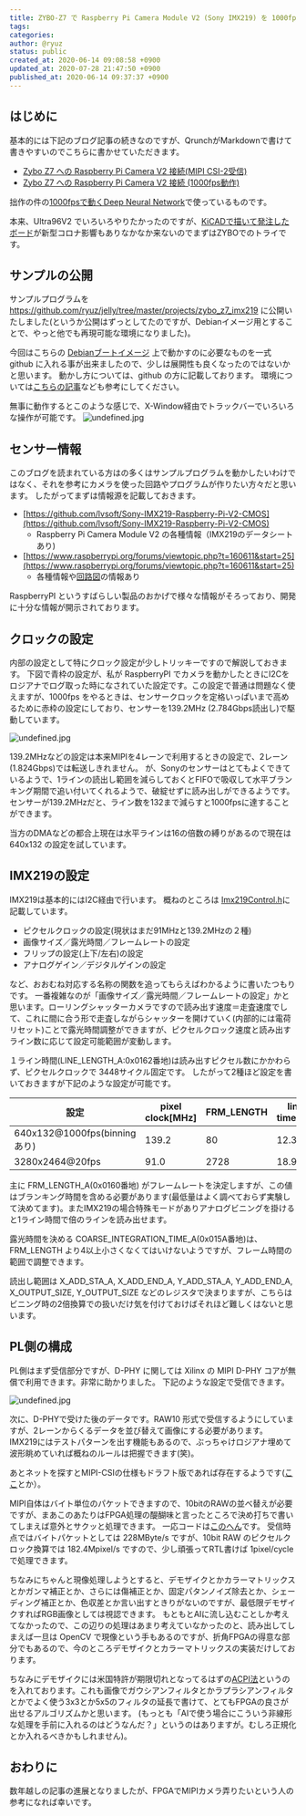 ```yaml
---
title: ZYBO-Z7 で Raspberry Pi Camera Module V2 (Sony IMX219) を 1000fpsで使うサンプル
tags: 
categories: 
author: @ryuz
status: public
created_at: 2020-06-14 09:08:58 +0900
updated_at: 2020-07-28 21:47:50 +0900
published_at: 2020-06-14 09:37:37 +0900
---
```

## はじめに

基本的には下記のブログ記事の続きなのですが、QrunchがMarkdownで書けて書きやすいのでこちらに書かせていただきます。

- [Zybo Z7 への Raspberry Pi Camera V2 接続(MIPI CSI-2受信)](http://ryuz.txt-nifty.com/blog/2018/04/zybo-z7-raspber.html)
- [Zybo Z7 への Raspberry Pi Camera V2 接続 (1000fps動作)](http://ryuz.txt-nifty.com/blog/2018/05/zybo-z7-raspber.html)

拙作の件の[1000fpsで動くDeep Neural Network](https://youtu.be/f78qxm15XYA)で使っているものです。

本来、Ultra96V2 でいろいろやりたかったのですが、[KiCADで描いて発注したボード](https://github.com/ryuz/ultra96v2_multi_io)が新型コロナ影響もありなかなか来ないのでまずはZYBOでのトライです。

## サンプルの公開

サンプルプログラムを https://github.com/ryuz/jelly/tree/master/projects/zybo_z7_imx219 に公開いたしました(というか公開はずっとしてたのですが、Debianイメージ用とすることで、やっと他でも再現可能な環境になりました)。

今回はこちらの [Debianブートイメージ](https://qiita.com/ikwzm/items/7e90f0ca2165dbb9a577) 上で動かすのに必要なものを一式 github に入れる事が出来ましたので、少しは展開性も良くなったのではないかと思います。
動かし方については、github の方に記載しております。
環境については[こちらの記事](https://ryuz.qrunch.io/entries/jU8BkKu8bxqOeGAC)なども参考にしてください。

無事に動作するとこのような感じで、X-Window経由でトラックバーでいろいろな操作が可能です。
![undefined.jpg](https://s3.qrunch.io/6c7ddacd6a063d19bebdfabfc2247a83.jpg)

## センサー情報

このブログを読まれている方はの多くはサンプルプログラムを動かしたいわけではなく、それを参考にカメラを使った回路やプログラムが作りたい方々だと思います。
したがってまずは情報源を記載しておきます。

- [https://github.com/lvsoft/Sony-IMX219-Raspberry-Pi-V2-CMOS](https://github.com/lvsoft/Sony-IMX219-Raspberry-Pi-V2-CMOS)
    - Raspberry Pi Camera Module V2 の各種情報（IMX219のデータシートあり)
- [https://www.raspberrypi.org/forums/viewtopic.php?t=160611&start=25](https://www.raspberrypi.org/forums/viewtopic.php?t=160611&start=25)
    - 各種情報や[回路図](https://cdn.hackaday.io/images/5813621484631479007.jpg)の情報あり

RaspberryPI というすばらしい製品のおかげで様々な情報がそろっており、開発に十分な情報が開示されております。


## クロックの設定

内部の設定として特にクロック設定が少しトリッキーですので解説しておきます。
下図で青枠の設定が、私が RaspberryPI でカメラを動かしたときにI2Cをロジアナでログ取った時になされていた設定です。この設定で普通は問題なく使えますが、1000fps をやるときは、センサークロックを定格いっぱいまで高めるために赤枠の設定にしており、センサーを139.2MHz (2.784Gbps読出し)で駆動しています。

![undefined.jpg](https://s3.qrunch.io/72c9dba87b1db85774e0c085666b6c3d.png)

139.2MHzなどの設定は本来MIPIを4レーンで利用するときの設定で、2レーン(1.824Gbps)では転送しきれません。
が、Sonyのセンサーはとてもよくできているようで、1ラインの読出し範囲を減らしておくとFIFOで吸収して水平ブランキング期間で追い付いてくれるようで、破綻せずに読み出しができるようです。
センサーが139.2MHzだと、ライン数を132まで減らすと1000fpsに達することができます。

当方のDMAなどの都合上現在は水平ラインは16の倍数の縛りがあるので現在は 640x132 の設定を試しています。

## IMX219の設定

IMX219は基本的にはI2C経由で行います。
概ねのところは [Imx219Control.h](https://github.com/ryuz/jelly/blob/master/include/jelly/Imx219Control.h)に記載しています。

- ピクセルクロックの設定(現状はまだ91MHzと139.2MHzの２種)
- 画像サイズ／露光時間／フレームレートの設定
- フリップの設定(上下/左右)の設定
- アナログゲイン／デジタルゲインの設定

など、おおむね対応する名称の関数を追ってもらえばわかるように書いたつもりです。
一番複雑なのが「画像サイズ／露光時間／フレームレートの設定」かと思います。ローリングシャッターカメラですので読み出す速度＝走査速度でして、これに間に合う形で走査しながらシャッターを開けていく(内部的には電荷リセット)ことで露光時間調整ができますが、ピクセルクロック速度と読み出すライン数に応じて設定可能範囲が変動します。

１ライン時間(LINE_LENGTH_A:0x0162番地)は読み出すピクセル数にかかわらず、ピクセルクロックで 3448サイクル固定です。
したがって2種ほど設定を書いておきますが下記のような設定が可能です。

| 設定                                         | pixel clock[MHz] | FRM_LENGTH | line time[us] | frame time[ms] | frame rate[fps] |
| -------------------------------------------- | ---------------- | ---------- | ------------- | -------------- | --------------- |
| 640x132@1000fps(binningあり)                 |            139.2 |         80 |         12.39 |           0.99 |         1009.28 |
| 3280x2464@20fps                              |             91.0 |       2728 |         18.95 |          51.68 |           19.35 |

主に FRM_LENGTH_A(0x0160番地) がフレームレートを決定しますが、この値はブランキング時間を含める必要があります(最低量はよく調べておらず実験して決めてます)。またIMX219の場合特殊モードがありアナログビニングを掛けると1ライン時間で倍のラインを読み出せます。

露光時間を決める COARSE_INTEGRATION_TIME_A(0x015A番地)は、FRM_LENGTH より4以上小さくなくてはいけないようですが、フレーム時間の範囲で調整できます。

読出し範囲は X_ADD_STA_A, X_ADD_END_A, Y_ADD_STA_A, Y_ADD_END_A, X_OUTPUT_SIZE, Y_OUTPUT_SIZE などのレジスタで決まりますが、こちらはビニング時の2倍換算での扱いだけ気を付けておけばそれほど難しくはないと思います。


## PL側の構成

PL側はまず受信部分ですが、D-PHY に関しては Xilinx の MIPI D-PHY コアが無償で利用できます。非常に助かりました。 下記のような設定で受信できます。

![undefined.jpg](https://s3.qrunch.io/092aa418631b615bad500b3dcf23d99a.png)

次に、D-PHYで受けた後のデータです。RAW10 形式で受信するようにしていますが、2レーンからくるデータを並び替えて画像にする必要があります。
IMX219にはテストパターンを出す機能もあるので、ぶっちゃけロジアナ埋めて波形眺めていれば概ねのルールは把握できます(笑)。

あとネットを探すとMIPI-CSIの仕様もドラフト版であれば存在するようです([ここ](http://caxapa.ru/thumbs/799244/MIPI_Alliance_Specification_for_Camera_S.pdf)とか）。

MIPI自体はバイト単位のパケットできますので、10bitのRAWの並べ替えが必要ですが、まあこのあたりはFPGA処理の醍醐味と言ったところで決め打ちで書いてしまえば意外とサクッと処理できます。
一応コードは[このへん](https://github.com/ryuz/jelly/blob/master/rtl/video/jelly_mipi_csi2_rx.v)です。
受信時点ではバイトパケットとしては 228MByte/s ですが、10bit RAW のピクセルクロック換算では 182.4Mpixel/s ですので、少し頑張ってRTL書けば 1pixel/cycle で処理できます。

ちなみにちゃんと現像処理しようとすると、デモザイクとかカラーマトリックスとかガンマ補正とか、さらには傷補正とか、固定パタンノイズ除去とか、シェーディング補正とか、色収差とか言い出すときりがないのですが、最低限デモザイクすればRGB画像としては視認できます。
もともとAIに流し込むことしか考えてなかったので、この辺りの処理はあまり考えていなかったのと、読み出してしまえば一旦は OpenCV で現像という手もあるのですが、折角FPGAの得意な部分でもあるので、今のところデモザイクとカラーマトリックスの実装だけしております。

ちなみにデモザイクには米国特許が期限切れとなってるはずの[ACPI法](http://www.f-kmr.com/PDF/dsp_bayer.pdf)というのを入れております。これも画像でガウシアンフィルタとかラプラシアンフィルタとかでよく使う3x3とか5x5のフィルタの延長で書けて、とてもFPGAの良さが出せるアルゴリズムかと思います。
(もっとも「AIで使う場合にこういう非線形な処理を手前に入れるのはどうなんだ？」というのはありますが。むしろ正規化とか入れるべきかもしれません)。


## おわりに

数年越しの記事の進展となりましたが、FPGAでMIPIカメラ弄りたいという人の参考になれば幸いです。
